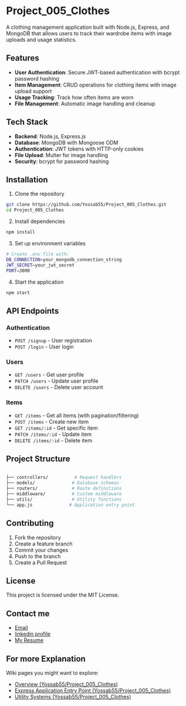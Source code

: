 # Project_005_Clothes

A clothing management application built with Node.js, Express, and MongoDB that allows users to track their wardrobe items with image uploads and usage statistics.

## Features

- **User Authentication**: Secure JWT-based authentication with bcrypt password hashing
- **Item Management**: CRUD operations for clothing items with image upload support
- **Usage Tracking**: Track how often items are worn
- **File Management**: Automatic image handling and cleanup

## Tech Stack

- **Backend**: Node.js, Express.js
- **Database**: MongoDB with Mongoose ODM
- **Authentication**: JWT tokens with HTTP-only cookies
- **File Upload**: Multer for image handling
- **Security**: bcrypt for password hashing

## Installation

1. Clone the repository

```bash
git clone https://github.com/Yossab55/Project_005_Clothes.git
cd Project_005_Clothes
```

2. Install dependencies

```bash
npm install
```

3. Set up environment variables

```bash
# Create .env file with:
DB_CONNECTION=your_mongodb_connection_string
JWT_SECRET=your_jwt_secret
PORT=3000
```

4. Start the application

```bash
npm start
```

## API Endpoints

### Authentication

- `POST /signup` - User registration
- `POST /login` - User login

### Users

- `GET /users` - Get user profile
- `PATCH /users` - Update user profile
- `DELETE /users` - Delete user account

### Items

- `GET /items` - Get all items (with pagination/filtering)
- `POST /items` - Create new item
- `GET /items/:id` - Get specific item
- `PATCH /items/:id` - Update item
- `DELETE /items/:id` - Delete item

## Project Structure

```bash

├── controllers/          # Request handlers
├── models/              # Database schemas
├── routers/             # Route definitions
├── middleware/          # Custom middleware
├── utils/               # Utility functions
└── app.js              # Application entry point
```

## Contributing

1. Fork the repository
2. Create a feature branch
3. Commit your changes
4. Push to the branch
5. Create a Pull Request

## License

This project is licensed under the MIT License.

## Contact me

- [Email](yossabsamouelwork@gmial.com)
- [linkedin profile](https://www.linkedin.com/in/yossab-samouel-b71353323/)
- [My Resume](https://drive.google.com/drive/folders/1yXkeQxSeFWjaB8p-Hh-uHLh5oWKvAlb_?usp=drive_link)

## For more Explanation

Wiki pages you might want to explore:

- [Overview (Yossab55/Project_005_Clothes)](/wiki/Yossab55/Project_005_Clothes#1)
- [Express Application Entry Point (Yossab55/Project_005_Clothes)](/wiki/Yossab55/Project_005_Clothes#2.1)
- [Utility Systems (Yossab55/Project_005_Clothes)](/wiki/Yossab55/Project_005_Clothes#5)
